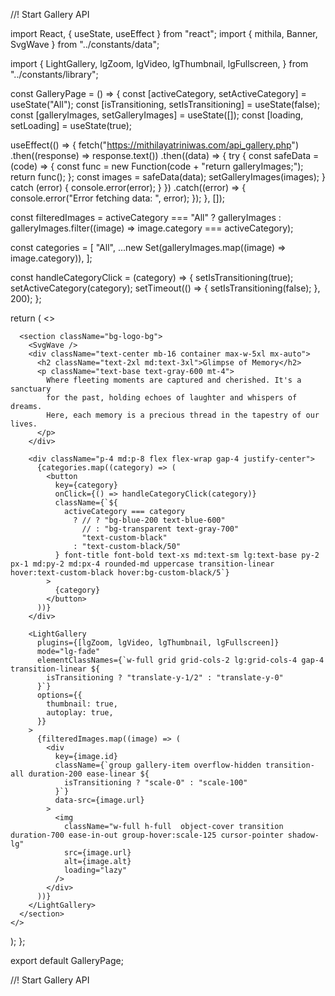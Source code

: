 //! Start Gallery API

import React, { useState, useEffect } from "react";
import { mithila, Banner, SvgWave } from "../constants/data";

import {
LightGallery,
lgZoom,
lgVideo,
lgThumbnail,
lgFullscreen,
} from "../constants/library";

const GalleryPage = () => {
const [activeCategory, setActiveCategory] = useState("All");
const [isTransitioning, setIsTransitioning] = useState(false);
const [galleryImages, setGalleryImages] = useState([]);
const [loading, setLoading] = useState(true);

useEffect(() => {
fetch("https://mithilayatriniwas.com/api_gallery.php")
.then((response) => response.text())
.then((data) => {
try {
const safeData = (code) => {
const func = new Function(code + "return galleryImages;");
return func();
};
const images = safeData(data);
setGalleryImages(images);
} catch (error) {
console.error(error);
}
})
.catch((error) => {
console.error("Error fetching data: ", error);
});
}, []);

const filteredImages =
activeCategory === "All"
? galleryImages
: galleryImages.filter((image) => image.category === activeCategory);

const categories = [
"All",
...new Set(galleryImages.map((image) => image.category)),
];

const handleCategoryClick = (category) => {
setIsTransitioning(true);
setActiveCategory(category);
setTimeout(() => {
setIsTransitioning(false);
}, 200);
};

return (
<>
<Banner banner={mithila} page="Gallery" />

      <section className="bg-logo-bg">
        <SvgWave />
        <div className="text-center mb-16 container max-w-5xl mx-auto">
          <h2 className="text-2xl md:text-3xl">Glimpse of Memory</h2>
          <p className="text-base text-gray-600 mt-4">
            Where fleeting moments are captured and cherished. It's a sanctuary
            for the past, holding echoes of laughter and whispers of dreams.
            Here, each memory is a precious thread in the tapestry of our lives.
          </p>
        </div>

        <div className="p-4 md:p-8 flex flex-wrap gap-4 justify-center">
          {categories.map((category) => (
            <button
              key={category}
              onClick={() => handleCategoryClick(category)}
              className={`${
                activeCategory === category
                  ? // ? "bg-blue-200 text-blue-600"
                    // : "bg-transparent text-gray-700"
                    "text-custom-black"
                  : "text-custom-black/50"
              } font-title font-bold text-xs md:text-sm lg:text-base py-2 px-1 md:py-2 md:px-4 rounded-md uppercase transition-linear hover:text-custom-black hover:bg-custom-black/5`}
            >
              {category}
            </button>
          ))}
        </div>

        <LightGallery
          plugins={[lgZoom, lgVideo, lgThumbnail, lgFullscreen]}
          mode="lg-fade"
          elementClassNames={`w-full grid grid-cols-2 lg:grid-cols-4 gap-4 transition-linear ${
            isTransitioning ? "translate-y-1/2" : "translate-y-0"
          }`}
          options={{
            thumbnail: true,
            autoplay: true,
          }}
        >
          {filteredImages.map((image) => (
            <div
              key={image.id}
              className={`group gallery-item overflow-hidden transition-all duration-200 ease-linear ${
                isTransitioning ? "scale-0" : "scale-100"
              }`}
              data-src={image.url}
            >
              <img
                className="w-full h-full  object-cover transition duration-700 ease-in-out group-hover:scale-125 cursor-pointer shadow-lg"
                src={image.url}
                alt={image.alt}
                loading="lazy"
              />
            </div>
          ))}
        </LightGallery>
      </section>
    </>

);
};

export default GalleryPage;

//! Start Gallery API
